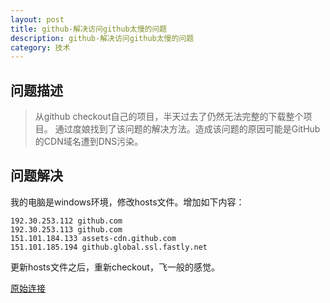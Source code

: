 ```yaml
---
layout: post
title: github-解决访问github太慢的问题
description: github-解决访问github太慢的问题
category: 技术
---
```


## 问题描述
> 从github checkout自己的项目，半天过去了仍然无法完整的下载整个项目。
> 通过度娘找到了该问题的解决方法。造成该问题的原因可能是GitHub 的CDN域名遭到DNS污染。


## 问题解决

我的电脑是windows环境，修改hosts文件。增加如下内容：
```
192.30.253.112 github.com
192.30.253.113 github.com
151.101.184.133 assets-cdn.github.com
151.101.185.194 github.global.ssl.fastly.net
```
更新hosts文件之后，重新checkout，飞一般的感觉。


[原始连接](https://boke112.com/bkml/6397.html)

